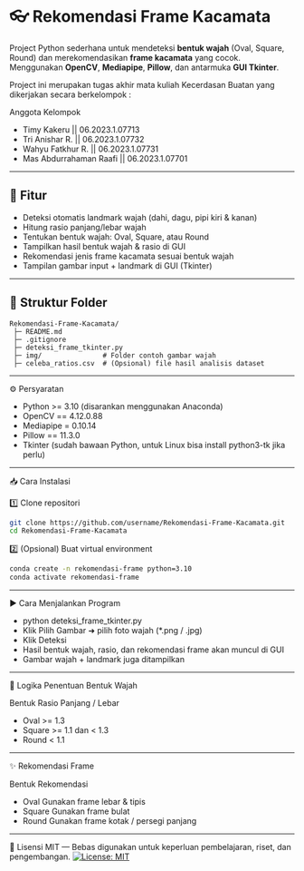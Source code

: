 # 👓 Rekomendasi Frame Kacamata

Project Python sederhana untuk mendeteksi **bentuk wajah** (Oval, Square, Round) dan merekomendasikan **frame kacamata** yang cocok.  
Menggunakan **OpenCV**, **Mediapipe**, **Pillow**, dan antarmuka **GUI Tkinter**.

Project ini merupakan tugas akhir mata kuliah Kecerdasan Buatan yang dikerjakan secara berkelompok
: 

Anggota Kelompok
- Timy Kakeru || 06.2023.1.07713
- Tri Anishar R. || 06.2023.1.07732
- Wahyu Fatkhur R. || 06.2023.1.07731
- Mas Abdurrahaman Raafi || 06.2023.1.07701
---

## 🚀 Fitur

- Deteksi otomatis landmark wajah (dahi, dagu, pipi kiri & kanan)
- Hitung rasio panjang/lebar wajah
- Tentukan bentuk wajah: Oval, Square, atau Round
- Tampilkan hasil bentuk wajah & rasio di GUI
- Rekomendasi jenis frame kacamata sesuai bentuk wajah
- Tampilan gambar input + landmark di GUI (Tkinter)

---

## 📂 Struktur Folder

```
Rekomendasi-Frame-Kacamata/
 ├─ README.md
 ├─ .gitignore
 ├─ deteksi_frame_tkinter.py
 ├─ img/               # Folder contoh gambar wajah
 ├─ celeba_ratios.csv  # (Opsional) file hasil analisis dataset
```
---

⚙️ Persyaratan

- Python >= 3.10 (disarankan menggunakan Anaconda)
- OpenCV ==  4.12.0.88
- Mediapipe =  0.10.14
- Pillow == 11.3.0
- Tkinter (sudah bawaan Python, untuk Linux bisa install python3-tk jika perlu)

---
📥 Cara Instalasi

1️⃣ Clone repositori

```bash
git clone https://github.com/username/Rekomendasi-Frame-Kacamata.git
cd Rekomendasi-Frame-Kacamata
```
2️⃣ (Opsional) Buat virtual environment
```bash
conda create -n rekomendasi-frame python=3.10
conda activate rekomendasi-frame
```
---
▶️ Cara Menjalankan Program

- python deteksi_frame_tkinter.py
- Klik Pilih Gambar ➜ pilih foto wajah (*.png / .jpg)
- Klik Deteksi
- Hasil bentuk wajah, rasio, dan rekomendasi frame akan muncul di GUI
- Gambar wajah + landmark juga ditampilkan

---
🧮 Logika Penentuan Bentuk Wajah

Bentuk	Rasio Panjang / Lebar
- Oval	>= 1.3
- Square	>= 1.1 dan < 1.3
- Round	< 1.1
---
✨ Rekomendasi Frame

Bentuk	Rekomendasi
- Oval	Gunakan frame lebar & tipis
- Square	Gunakan frame bulat
- Round	Gunakan frame kotak / persegi panjang

---

📝 Lisensi
MIT — Bebas digunakan untuk keperluan pembelajaran, riset, dan pengembangan.
[![License: MIT](https://img.shields.io/badge/License-MIT-yellow.svg)](https://github.com/TimyKakeru/Rekomendasi-Frame-Kacamata/blob/main/LICENSE)
